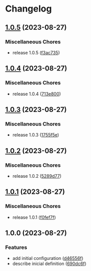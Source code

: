 # Changelog

## [1.0.5](https://github.com/JonDotsoy/flags/compare/v1.0.4...v1.0.5) (2023-08-27)


### Miscellaneous Chores

* release 1.0.5 ([f3ac735](https://github.com/JonDotsoy/flags/commit/f3ac735db0a869cd97ea2061a7fded56a83d00a4))

## [1.0.4](https://github.com/JonDotsoy/flags/compare/v1.0.3...v1.0.4) (2023-08-27)


### Miscellaneous Chores

* release 1.0.4 ([713e800](https://github.com/JonDotsoy/flags/commit/713e800eca5578efe2e1dba2469148a571dce7a0))

## [1.0.3](https://github.com/JonDotsoy/flags/compare/v1.0.2...v1.0.3) (2023-08-27)


### Miscellaneous Chores

* release 1.0.3 ([1755f5e](https://github.com/JonDotsoy/flags/commit/1755f5ef96d0747555ee1611317f4a37d2634114))

## [1.0.2](https://github.com/JonDotsoy/flags/compare/v1.0.1...v1.0.2) (2023-08-27)


### Miscellaneous Chores

* release 1.0.2 ([5289d77](https://github.com/JonDotsoy/flags/commit/5289d771570ad285fca6842b3d659b95623006b8))

## [1.0.1](https://github.com/JonDotsoy/flags/compare/v1.0.0...v1.0.1) (2023-08-27)


### Miscellaneous Chores

* release 1.0.1 ([f0fef7f](https://github.com/JonDotsoy/flags/commit/f0fef7f9fe4c8ffbc63292428438e4d089d6771a))

## 1.0.0 (2023-08-27)


### Features

* add initial configuration ([d46556f](https://github.com/JonDotsoy/flags/commit/d46556f30d7c9d13752527c5bedd94f27af4e40f))
* describe inicial definition ([690dc6f](https://github.com/JonDotsoy/flags/commit/690dc6f94702de784dd8a0b34051311ad52ca757))
